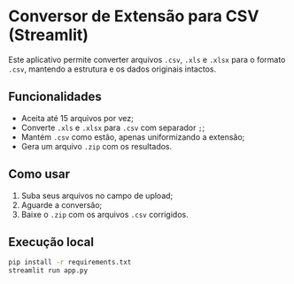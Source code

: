 # Conversor de Extensão para CSV (Streamlit)

Este aplicativo permite converter arquivos `.csv`, `.xls` e `.xlsx` para o formato `.csv`, mantendo a estrutura e os dados originais intactos.

## Funcionalidades
- Aceita até 15 arquivos por vez;
- Converte `.xls` e `.xlsx` para `.csv` com separador `;`;
- Mantém `.csv` como estão, apenas uniformizando a extensão;
- Gera um arquivo `.zip` com os resultados.

## Como usar
1. Suba seus arquivos no campo de upload;
2. Aguarde a conversão;
3. Baixe o `.zip` com os arquivos `.csv` corrigidos.

## Execução local
```bash
pip install -r requirements.txt
streamlit run app.py
```